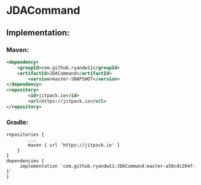 # JDACommand
## Implementation:
### Maven:
```xml
<dependency>
  	<groupId>com.github.ryandw11</groupId>
  	<artifactId>JDACommand</artifactId>
        <version>master-SNAPSHOT</version>
</dependency>
<repository>
		<id>jitpack.io</id>
		<url>https://jitpack.io</url>
</repository>
```

### Gradle:
```
repositories {
		...
		maven { url 'https://jitpack.io' }
	}
}
dependencies {
	 implementation 'com.github.ryandw11:JDACommand:master-a50cdc204f-1'
}
```
